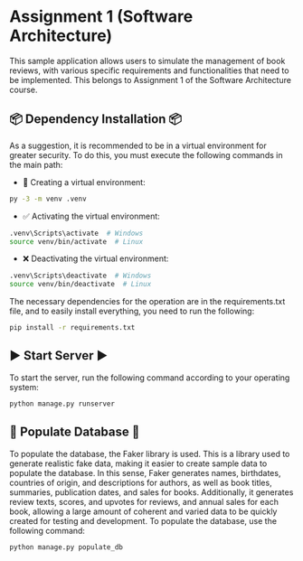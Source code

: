 # Assignment 1 (Software Architecture)

This sample application allows users to simulate the management of book reviews, with various specific requirements and functionalities that need to be implemented. This belongs to Assignment 1 of the Software Architecture course.

## 📦 Dependency Installation 📦

As a suggestion, it is recommended to be in a virtual environment for greater security. To do this, you must execute the following commands in the main path:

- 🔨 Creating a virtual environment:
```bash
py -3 -m venv .venv
```

- ✅ Activating the virtual environment:
```bash
.venv\Scripts\activate  # Windows
source venv/bin/activate  # Linux
```

- ❌ Deactivating the virtual environment:

```bash
.venv\Scripts\deactivate  # Windows
source venv/bin/deactivate  # Linux
```

The necessary dependencies for the operation are in the requirements.txt file, and to easily install everything, you need to run the following:

```bash
pip install -r requirements.txt
```

## ▶️ Start Server ▶️

To start the server, run the following command according to your operating system:

```bash
python manage.py runserver
```

## 🕺 Populate Database 🕺

To populate the database, the Faker library is used. This is a library used to generate realistic fake data, making it easier to create sample data to populate the database. In this sense, Faker generates names, birthdates, countries of origin, and descriptions for authors, as well as book titles, summaries, publication dates, and sales for books. Additionally, it generates review texts, scores, and upvotes for reviews, and annual sales for each book, allowing a large amount of coherent and varied data to be quickly created for testing and development. To populate the database, use the following command:

```bash
python manage.py populate_db
```


